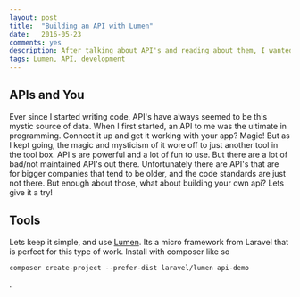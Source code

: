 ```yaml
---
layout: post
title:  "Building an API with Lumen"
date:   2016-05-23
comments: yes
description: After talking about API's and reading about them, I wanted to build one from scratch and talk about it some more.
tags: Lumen, API, development
---
```


## APIs and You

Ever since I started writing code, API's have always seemed to be this mystic source of data. When I first started, an API to me was the 
ultimate in programming. Connect it up and get it working with your app? Magic! But as I kept going, the magic and mysticism of it wore off
to just another tool in the tool box. API's are powerful and a lot of fun to use. But there are a lot of bad/not maintained API's out there. 
Unfortunately there are API's that are for bigger companies that tend to be older, and the code standards are just not there. But enough about those, 
what about building your own api? Lets give it a try!

## Tools

Lets keep it simple, and use [Lumen](https://lumen.laravel.com). Its a micro framework from Laravel that is perfect for this type of work.
Install with composer like so 
```
composer create-project --prefer-dist laravel/lumen api-demo
```
.
